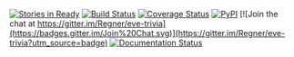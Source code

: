 [![Stories in Ready](https://badge.waffle.io/Regner/thanatos.png?label=ready&title=Ready)](https://waffle.io/Regner/thanatos)
[![Build Status](https://travis-ci.org/Regner/thanatos.svg)](https://travis-ci.org/Regner/thanatos)
[![Coverage Status](https://coveralls.io/repos/Regner/thanatos/badge.svg?branch=master)](https://coveralls.io/r/Regner/thanatos?branch=master)
[![PyPI](http://img.shields.io/pypi/v/Thanatos.svg)](https://pypi.python.org/pypi/Thanatos)
[![Join the chat at https://gitter.im/Regner/eve-trivia](https://badges.gitter.im/Join%20Chat.svg)](https://gitter.im/Regner/eve-trivia?utm_source=badge)
[![Documentation Status](https://readthedocs.org/projects/thanatos/badge/)](https://thanatos.readthedocs.org/en/latest/)